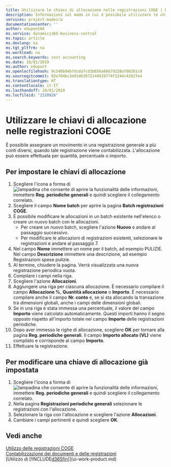 ```yaml
---
title: Utilizzare le chiavi di allocazione nelle registrazioni COGE | Documenti Microsoft
description: Informazioni sul modo in cui è possibile utilizzare le chiavi di allocazione nelle registrazioni.
services: project-madeira
documentationcenter: ''
author: edupont04
ms.service: dynamics365-business-central
ms.topic: article
ms.devlang: na
ms.tgt_pltfrm: na
ms.workload: na
ms.search.keywords: cost accounting
ms.date: 10/01/2019
ms.author: edupont
ms.openlocfilehash: 9c540b04b7dcda7cd3b656a86679228af08261c9
ms.sourcegitcommit: 02e704bc3e01d62072144919774f1244c42827e4
ms.translationtype: HT
ms.contentlocale: it-IT
ms.lasthandoff: 10/01/2019
ms.locfileid: "2310926"
---
```

# <a name="use-allocation-keys-in-general-journals"></a>Utilizzare le chiavi di allocazione nelle registrazioni COGE
È possibile assegnare un movimento in una registrazione generale a più conti diversi, quando tale registrazione viene contabilizzata. L'allocazione può essere effettuata per quantità, percentuale o importo.

## <a name="to-set-up-allocation-keys"></a>Per impostare le chiavi di allocazione
1. Scegliere l'icona a forma di ![lampadina che consente di aprire la funzionalità delle informazioni](media/ui-search/search_small.png "Informazioni sull'operazione che si desidera eseguire"), immettere **Reg. periodiche generali** e quindi scegliere il collegamento correlato.
2. Scegliere il campo **Nome batch** per aprire la pagina **Batch registrazioni COGE**.
3. È possibile modificare le allocazioni in un batch esistente nell'elenco o creare un nuovo batch con le allocazioni.
   * Per creare un nuovo batch, scegliere l'azione **Nuovo** e andare al passaggio successivo.
   * Per modificare le allocazioni di registrazioni esistenti, selezionare le registrazioni e andare al passaggio 7.    
4. Nel campo **Nome** immettere un nome per il batch, ad esempio PULIZIE. Nel campo **Descrizione** immettere una descrizione, ad esempio Registrazioni spese pulizie.
5. Al termine, chiudere la pagina. Verrà visualizzata una nuova registrazione periodica vuota.
6. Compilare i campi nella riga.
7. Scegliere l'azione **Allocazioni**.
8. Aggiungere una riga per ciascuna allocazione. È necessario compilare il campo **Allocazione %**, **Quantità allocazione** o **Importo**. È necessario compilare anche il campo **Nr. conto** e, se si sta allocando la transazione tra dimensioni globali, anche i campi delle dimensioni globali.
9. Se in una riga è stata immessa una percentuale, il valore del campo **Importo** viene calcolato automaticamente. Questi importi hanno il segno opposto rispetto all'importo totale nel campo **Importo** delle registrazioni periodiche.
10. Dopo aver immesso le righe di allocazione, scegliere **OK** per tornare alla pagina **Reg. periodiche generali**. Il campo **Importo allocato (VL)** viene compilato e corrisponde al campo **Importo**.
11. Effettuare la registrazione.

## <a name="to-change-an-allocation-key-that-has-already-been-set-up"></a>Per modificare una chiave di allocazione già impostata
1. Scegliere l'icona a forma di ![lampadina che consente di aprire la funzionalità delle informazioni](media/ui-search/search_small.png "Informazioni sull'operazione che si desidera eseguire"), immettere **Reg. periodiche generali** e quindi scegliere il collegamento correlato.
2. Nella pagina **Registrazioni periodiche generali** selezionare le registrazioni con l'allocazione.
3. Selezionare la riga con l'allocazione e scegliere l'azione **Allocazioni**.
4. Cambiare i campi pertinenti e quindi scegliere **OK**.

## <a name="see-also"></a>Vedi anche
[Utilizzo delle registrazioni COGE](ui-work-general-journals.md)  
[Contabilizzazione dei documenti e delle registrazioni](ui-post-documents-journals.md)  
[Utilizzo di [!INCLUDE[d365fin](includes/d365fin_md.md)]](ui-work-product.md)

